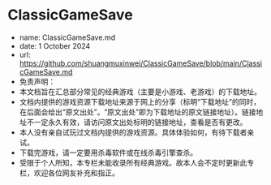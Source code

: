 # ClassicGameSave
*    name: ClassicGameSave.md
*    date: 1 October 2024
*    url: https://github.com/shuangmuxinwei/ClassicGameSave/blob/main/ClassicGameSave.md
* 免责声明：
* 本文档旨在汇总部分常见的经典游戏（主要是小游戏、老游戏）的下载地址。
* 文档内提供的游戏资源下载地址来源于网上的分享（标明“下载地址”的同时，在后面会给出“原文出处”。“原文出处”即为下载地址的原文链接地址）。链接地址不一定永久有效，请访问原文出处标明的链接地址，查看是否有更改。
* 本人没有亲自试玩过文档内提供的游戏资源。具体体验如何，有待下载者亲试。
* 下载完游戏，请一定要用杀毒软件或在线杀毒引擎查杀。
* 受限于个人所知，本专栏未能收录所有经典游戏。故本人会不定时更新此专栏，欢迎各位网友补充和指正。
